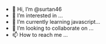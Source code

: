 - 👋 Hi, I’m @surtan46
- 👀 I’m interested in ...
- 🌱 I’m currently learning javascript...
- 💞️ I’m looking to collaborate on ...
- 📫 How to reach me ...

<!---
surtan46/surtan46 is a ✨ special ✨ repository because its `README.md` (this file) appears on your GitHub profile.
You can click the Preview link to take a look at your changes.
--->
